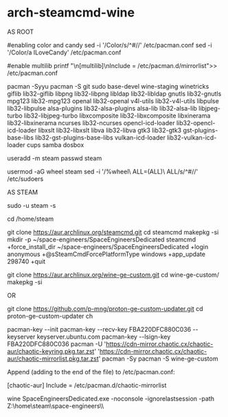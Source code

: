 # arch-steamcmd-wine

AS ROOT

#enabling color and candy
sed -i '/Color/s/^#//' /etc/pacman.conf
sed -i '/Color/a ILoveCandy' /etc/pacman.conf

#enable multilib
printf "\n[multilib]\nInclude = /etc/pacman.d/mirrorlist">> /etc/pacman.conf

pacman -Syyu
pacman -S git sudo base-devel wine-staging winetricks giflib lib32-giflib libpng lib32-libpng libldap lib32-libldap gnutls lib32-gnutls mpg123 lib32-mpg123 openal lib32-openal v4l-utils lib32-v4l-utils libpulse lib32-libpulse alsa-plugins lib32-alsa-plugins alsa-lib lib32-alsa-lib libjpeg-turbo lib32-libjpeg-turbo libxcomposite lib32-libxcomposite libxinerama lib32-libxinerama ncurses lib32-ncurses opencl-icd-loader lib32-opencl-icd-loader libxslt lib32-libxslt libva lib32-libva gtk3 lib32-gtk3 gst-plugins-base-libs lib32-gst-plugins-base-libs vulkan-icd-loader lib32-vulkan-icd-loader cups samba dosbox

useradd -m steam
passwd steam

usermod -aG wheel steam
sed -i '/%wheel\ ALL=(ALL)\ ALL/s/^#//' /etc/sudoers





AS STEAM

sudo -u steam -s

cd /home/steam

git clone https://aur.archlinux.org/steamcmd.git
cd steamcmd
makepkg -si
mkdir -p ~/space-engineers/SpaceEngineersDedicated
steamcmd +force_install_dir ~/space-engineers/SpaceEngineersDedicated +login anonymous +@sSteamCmdForcePlatformType windows +app_update 298740 +quit

git clone https://aur.archlinux.org/wine-ge-custom.git
cd wine-ge-custom/
makepkg -si


OR

git clone https://github.com/p-mng/proton-ge-custom-updater.git
cd proton-ge-custom-updater
ch



pacman-key --init
pacman-key --recv-key FBA220DFC880C036 --keyserver keyserver.ubuntu.com
pacman-key --lsign-key FBA220DFC880C036
pacman -U 'https://cdn-mirror.chaotic.cx/chaotic-aur/chaotic-keyring.pkg.tar.zst' 'https://cdn-mirror.chaotic.cx/chaotic-aur/chaotic-mirrorlist.pkg.tar.zst'
pacman -Sy
pacman -S wine-ge-custom


Append (adding to the end of the file) to /etc/pacman.conf:

[chaotic-aur]
Include = /etc/pacman.d/chaotic-mirrorlist



wine SpaceEngineersDedicated.exe -noconsole -ignorelastsession -path Z:\\home\\steam\\space-engineers\\\\
